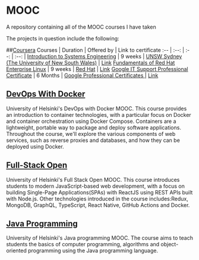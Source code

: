 # MOOC
A repository containing all of the MOOC courses I have taken

The projects in question include the following:

##[Coursera](https://www.coursera.org/)
Courses | Duration | Offered by | Link to certificate 
:-- | :--: | :--: | :--: |
[Introduction to Systems Engineering](https://www.coursera.org/learn/systems-engineering) | 9 weeks | [UNSW Sydney (The University of New South Wales)](https://www.coursera.org/unsw) | [Link](https://coursera.org/share/738fc84d17bbd3eec03c81aa32fddf31)
[Fundamentals of Red Hat Enterprise Linux](https://www.coursera.org/learn/fundamentals-of-red-hat-enterprise-linux) | 9 weeks | [Red Hat](https://www.coursera.org/redhat) | [Link](https://coursera.org/share/bd0e2c633d918f4133a205ee785a5f75)
[Google IT Support Professional Certificate](https://www.coursera.org/professional-certificates/google-it-support) | 6 Months | [Google Professional Certificates ](https://www.coursera.org/google-career-certificates) | [Link](https://coursera.org/share/a3e9432aa18866dbd435e264849f91d5)


## [DevOps With Docker](https://github.com/khkhiu/MOOC/tree/main/Devops_with_Docker)
University of Helsinki's DevOps with Docker MOOC. This course provides an introduction to container technologies, with a particular focus on Docker and container orchestration using Docker Compose. Containers are a lightweight, portable way to package and deploy software applications. Throughout the course, we'll explore the various components of web services, such as reverse proxies and databases, and how they can be deployed using Docker.

## [Full-Stack Open](https://github.com/khkhiu/MOOC/tree/main/Full-Stack-Open) 
University of Helsinki's Full Stack Open MOOC. This course introduces students to modern JavaScript-based web development, with a focus on building Single-Page Applications(SPAs) with ReactJS using REST APIs built with Node.js. Other technologies introduced in the course includes:Redux, MongoDB, GraphQL, TypeScript, React Native, GitHub Actions and Docker.

## [Java Programming](https://github.com/khkhiu/MOOC/tree/main/Java_Programming)
University of Helsinki's Java programming MOOC. The course aims to teach students the basics of computer programming, algorithms and object-oriented programming using the Java programming language. 
